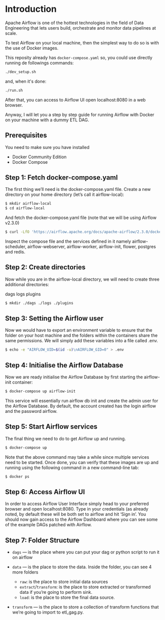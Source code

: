 # Introduction
Apache Airflow is one of the hottest technologies in the field of Data Engineering that lets users build, orchestrate and monitor data pipelines at scale.

To test Airflow on your local machine, then the simplest way to do so is with the use of Docker images.

This reposity already has `docker-compose.yaml` so, you could use directly running de followings commands:

```bash
./dev_setup.sh
```

and, when it's done:

```bash
./run.sh
```

After that, you can access to Airflow UI open localhost:8080 in a web browser.

Anyway, I will let you a step by step guide for running Airflow with Docker on your machine with a dummy ETL DAG.

## Prerequisites
You need to make sure you have installed

- Docker Community Edition
- Docker Compose

## Step 1: Fetch docker-compose.yaml
The first thing we’ll need is the docker-compose.yaml file. Create a new directory on your home directory (let’s call it airflow-local):

```bash
$ mkdir airflow-local
$ cd airflow-local
```
And fetch the docker-compose.yaml file (note that we will be using Airflow v2.3.0)

```bash
$ curl -LfO 'https://airflow.apache.org/docs/apache-airflow/2.3.0/docker-compose.yaml'
```

Inspect the compose file and the services defined in it namely airflow-scheduler, airflow-webserver, airflow-worker, airflow-init, flower, postgres and redis.

## Step 2: Create directories
Now while you are in the airflow-local directory, we will need to create three additional directories:

dags
logs
plugins

```bash
$ mkdir ./dags ./logs ./plugins
```

## Step 3: Setting the Airflow user
Now we would have to export an environment variable to ensure that the folder on your host machine and the folders within the containers share the same permissions. We will simply add these variables into a file called .env.

```bash
$ echo -e "AIRFLOW_UID=$(id -u)\nAIRFLOW_GID=0" > .env
```

## Step 4: Initialise the Airflow Database
Now we are ready initialise the Airflow Database by first starting the airflow-init container:

```bash
$ docker-compose up airflow-init
```

This service will essentially run airflow db init and create the admin user for the Airflow Database. By default, the account created has the login airflow and the password airflow.

## Step 5: Start Airflow services
The final thing we need to do to get Airflow up and running.

```bash
$ docker-compose up
```
Note that the above command may take a while since multiple services need to be started. Once done, you can verify that these images are up and running using the following command in a new command-line tab:

```bash
$ docker ps
```

## Step 6: Access Airflow UI
In order to access Airflow User Interface simply head to your preferred browser and open localhost:8080.
Type in your credentials (as already noted, by default these will be both set to airflow and hit ‘Sign in’. You should now gain access to the Airflow Dashboard where you can see some of the example DAGs patched with Airflow.


## Step 7: Folder Structure

- `dags` — is the place where you can put your dag or python script to run it on airflow

- `data` — is the place to store the data. Inside the folder, you can see 4 more folders
    - `raw`: is the place to store initial data sources
    - `extract`/`transform`: is the place to store extracted or transformed data if you’re going to perform sink.
    - `load`: is the place to store the final data source.

- `transform` — is the place to store a collection of transform functions that we’re going to import to etl_gag.py. 


